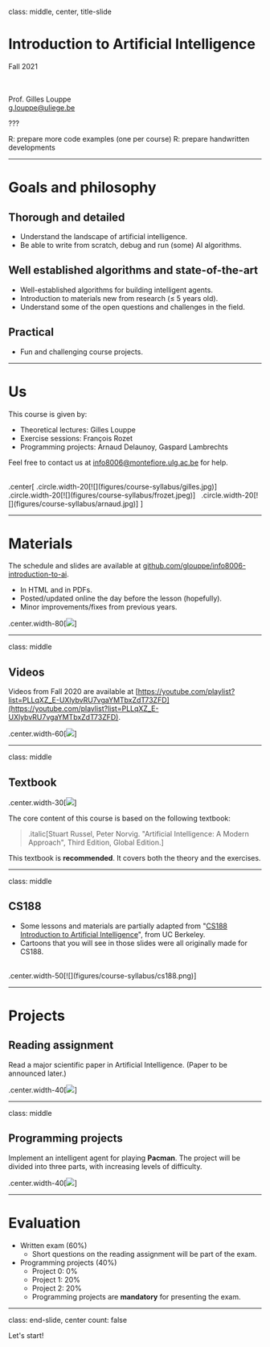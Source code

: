 class: middle, center, title-slide

# Introduction to Artificial Intelligence

Fall 2021

<br><br>
Prof. Gilles Louppe<br>
[g.louppe@uliege.be](mailto:g.louppe@uliege.be)

???

R: prepare more code examples (one per course)
R: prepare handwritten developments

---

# Goals and philosophy

## Thorough and detailed
- Understand the landscape of artificial intelligence.
- Be able to write from scratch, debug and run (some) AI algorithms.

## Well established algorithms and state-of-the-art
- Well-established algorithms for building intelligent agents.
- Introduction to materials new from research ($\leq$ 5 years old).
- Understand some of the open questions and challenges in the field.

## Practical
- Fun and challenging course projects.

---

# Us

This course is given by:
- Theoretical lectures: Gilles Louppe
- Exercise sessions: François Rozet
- Programming projects: Arnaud Delaunoy, Gaspard Lambrechts

Feel free to contact us at [info8006@montefiore.ulg.ac.be](mailto:info8006@montefiore.ulg.ac.be) for help.

<br>
.center[
.circle.width-20[![](figures/course-syllabus/gilles.jpg)] &nbsp;
.circle.width-20[![](figures/course-syllabus/frozet.jpeg)] &nbsp;
.circle.width-20[![](figures/course-syllabus/arnaud.jpg)] 
]

---

# Materials

The schedule and slides are available at [github.com/glouppe/info8006-introduction-to-ai](https://github.com/glouppe/info8006-introduction-to-ai).
- In HTML and in PDFs.
- Posted/updated online the day before the lesson (hopefully).
- Minor improvements/fixes from previous years.

.center.width-80[![](figures/course-syllabus/slides.png)]

---

class: middle

## Videos

Videos from Fall 2020 are available at [https://youtube.com/playlist?list=PLLqXZ_E-UXlybvRU7vgaYMTbxZdT73ZFD](https://youtube.com/playlist?list=PLLqXZ_E-UXlybvRU7vgaYMTbxZdT73ZFD).

.center.width-60[![](figures/course-syllabus/youtube.png)]

---

class: middle

## Textbook

.center.width-30[![](./figures/course-syllabus/textbook.png)]

The core content of this course is based on the following textbook:

> .italic[Stuart Russel, Peter Norvig. "Artificial Intelligence: A Modern Approach", Third Edition, Global Edition.]

This textbook is **recommended**. It covers both the theory and the exercises.

---

class: middle

## CS188

- Some lessons and materials are partially adapted from "[CS188 Introduction to Artificial Intelligence](https://inst.eecs.berkeley.edu/~cs188/fa20/)", from UC Berkeley.
- Cartoons that you will see in those slides were all originally made for CS188. 

<br>
.center.width-50[![](figures/course-syllabus/cs188.png)]


---

# Projects

## Reading assignment

Read a major scientific paper in Artificial Intelligence.
(Paper to be announced later.)

.center.width-40[![](figures/course-syllabus/alphago-paper.png)]

---

class: middle

## Programming projects

Implement an intelligent agent for playing **Pacman**. The project will be divided into three parts, with increasing levels of difficulty.

.center.width-40[![](figures/course-syllabus/pacman.png)]

---

# Evaluation

- Written exam (60%)
    - Short questions on the reading assignment will be part of the exam.
- Programming projects (40%)
    - Project 0: 0%
    - Project 1: 20%
    - Project 2: 20%
    - Programming projects are **mandatory** for presenting the exam.

---

class: end-slide, center
count: false

Let's start!
